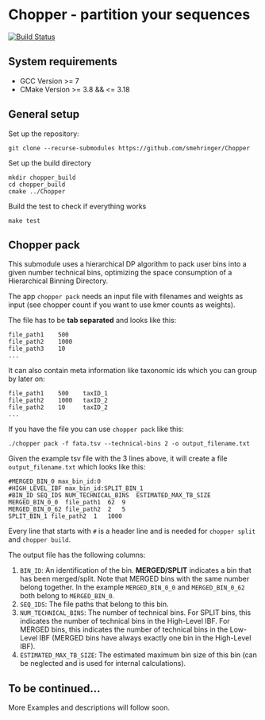 # Chopper - partition your sequences

[![Build Status](https://github.com/smehringer/Chopper/workflows/Chopper%20CI/badge.svg)](https://github.com/smehringer/Chopper/actions?query=branch%3Amaster+workflow%3A%22Chopper+CI%22)

## System requirements

* GCC Version >= 7
* CMake Version >= 3.8 && <= 3.18

## General setup

Set up the repository:

```
git clone --recurse-submodules https://github.com/smehringer/Chopper
```

Set up the build directory
```
mkdir chopper_build
cd chopper_build
cmake ../Chopper
```

Build the test to check if everything works
```
make test
```

## Chopper pack

This submodule uses a hierarchical DP algorithm to pack user bins into a given number technical bins,
optimizing the space consumption of a Hierarchical Binning Directory.

The app `chopper pack` needs an input file with filenames and weights as input
(see chopper count if you want to use kmer counts as weights).

The file has to be **tab separated** and looks like this:

```
file_path1    500
file_path2    1000
file_path3    10
...
```

It can also contain meta information like taxonomic ids which you can group by later on:

```
file_path1    500    taxID_1
file_path2    1000   taxID_2
file_path2    10     taxID_2
...
```

If you have the file you can use `chopper pack` like this:

```
./chopper pack -f fata.tsv --technical-bins 2 -o output_filename.txt
```

Given the example tsv file with the 3 lines above, it will create a file `output_filename.txt` which looks like this:

```
#MERGED_BIN_0 max_bin_id:0
#HIGH_LEVEL_IBF max_bin_id:SPLIT_BIN_1
#BIN_ID SEQ_IDS NUM_TECHNICAL_BINS  ESTIMATED_MAX_TB_SIZE
MERGED_BIN_0_0  file_path1  62  9
MERGED_BIN_0_62 file_path2  2   5
SPLIT_BIN_1 file_path2  1   1000
```

Every line that starts with `#` is a header line and is needed for `chopper split` and `chopper build`.

The output file has the following columns:

1. `BIN_ID`: An identification of the bin. **MERGED/SPLIT** indicates a bin that has been merged/split.
             Note that MERGED bins with the same number belong together.
             In the example `MERGED_BIN_0_0` and `MERGED_BIN_0_62` both belong to `MERGED_BIN_0`.
2. `SEQ_IDS`: The file paths that belong to this bin.
3. `NUM_TECHNICAL_BINS`: The number of technical bins.
                         For SPLIT bins, this indicates the number of technical bins in the High-Level IBF.
                         For MERGED bins, this indicates the number of technical bins in the Low-Level IBF
                         (MERGED bins have always exactly one bin in the High-Level IBF).
3. `ESTIMATED_MAX_TB_SIZE`: The estimated maximum bin size of this bin
                            (can be neglected and is used for internal calculations).

## To be continued...

More Examples and descriptions will follow soon.

